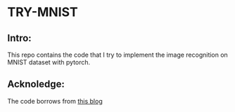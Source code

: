# TRY-MNIST

## Intro:  
This repo contains the code that I try to implement the image recognition on MNIST dataset with pytorch.

## Acknoledge:  
The code borrows from [this blog](https://blog.csdn.net/keyue123/article/details/89225255)
